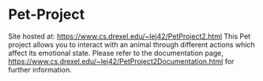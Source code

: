 # Pet-Project
Site hosted at: https://www.cs.drexel.edu/~lej42/PetProject2.html
This Pet project allows you to interact with an animal through different actions which affect its emotional state. Please refer to the documentation page, https://www.cs.drexel.edu/~lej42/PetProject2Documentation.html for further information.
